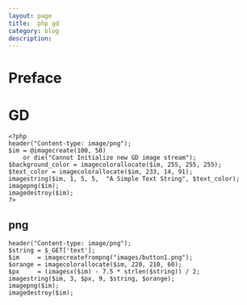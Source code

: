 ```yaml
---
layout: page
title:	php gd
category: blog
description: 
---
```

# Preface

# GD

	<?php
	header("Content-type: image/png");
	$im = @imagecreate(100, 50)
		or die("Cannot Initialize new GD image stream");
	$background_color = imagecolorallocate($im, 255, 255, 255);
	$text_color = imagecolorallocate($im, 233, 14, 91);
	imagestring($im, 1, 5, 5,  "A Simple Text String", $text_color);
	imagepng($im);
	imagedestroy($im);
	?>

## png 

	header("Content-type: image/png");
	$string = $_GET['text'];
	$im     = imagecreatefrompng("images/button1.png");
	$orange = imagecolorallocate($im, 220, 210, 60);
	$px     = (imagesx($im) - 7.5 * strlen($string)) / 2;
	imagestring($im, 3, $px, 9, $string, $orange);
	imagepng($im);
	imagedestroy($im);

